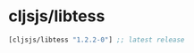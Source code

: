 # cljsjs/libtess

[](dependency)
```clojure
[cljsjs/libtess "1.2.2-0"] ;; latest release
```
[](/dependency)
